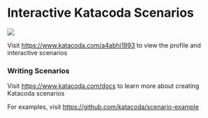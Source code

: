 # Interactive Katacoda Scenarios

[![](http://shields.katacoda.com/katacoda/a4abhi1993/count.svg)](https://www.katacoda.com/a4abhi1993 "Get your profile on Katacoda.com")

Visit https://www.katacoda.com/a4abhi1993 to view the profile and interactive scenarios

### Writing Scenarios
Visit https://www.katacoda.com/docs to learn more about creating Katacoda scenarios

For examples, visit https://github.com/katacoda/scenario-example
